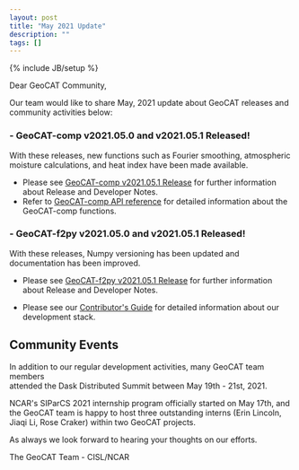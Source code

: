 ```yaml
---
layout: post
title: "May 2021 Update"
description: ""
tags: []
---
```

{% include JB/setup %}

Dear GeoCAT Community,

Our team would like to share May, 2021 update 
about GeoCAT releases and community activities below:  

### - GeoCAT-comp v2021.05.0 and v2021.05.1 Released!
With these releases, new functions such as Fourier smoothing, atmospheric
moisture calculations, and heat index have been made available.

- Please see
  [GeoCAT-comp v2021.05.1 Release](https://github.com/NCAR/geocat-comp/releases/tag/v2021.05.1)
  for further information about Release and Developer Notes.
- Refer to
  [GeoCAT-comp API reference](https://geocat-comp.readthedocs.io/en/latest/api.html)
  for detailed information about the GeoCAT-comp functions.

### - GeoCAT-f2py v2021.05.0 and v2021.05.1 Released!
With these releases, Numpy versioning has been updated and documentation has been improved.

- Please see 
[GeoCAT-f2py v2021.05.1 Release](https://github.com/NCAR/geocat-f2py/releases/tag/v2021.05.1)
for further information about Release and Developer Notes.

- Please see our 
[Contributor's Guide](https://geocat.ucar.edu/pages/contributing.html) 
for detailed information about our development stack. 

## Community Events

In addition to our regular development activities, many GeoCAT team members  
attended the Dask Distributed Summit between May 19th - 21st, 2021.

NCAR's SIParCS 2021 internship program officially started on May 17th, and the
GeoCAT team is happy to host three outstanding interns (Erin Lincoln, Jiaqi Li, 
Rose Craker) within two GeoCAT projects.

As always we look forward to hearing your thoughts on our efforts.

The GeoCAT Team - CISL/NCAR
